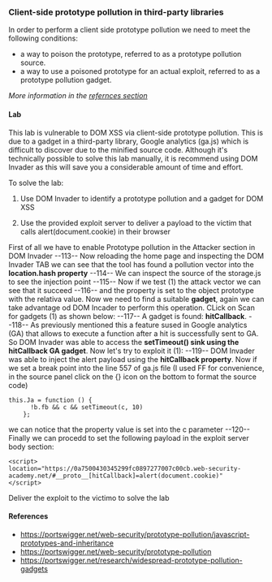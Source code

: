 ### Client-side prototype pollution in third-party libraries
In order to perform a client side prototype pollution we need to meet the following conditions:
- a way to poison the prototype, referred to as a prototype pollution source.
- a way to use a poisoned prototype for an actual exploit, referred to as a prototype pollution gadget.

<i>More information in the [refernces section](JS_proto_pollution.md#references)</i>
#### Lab
 This lab is vulnerable to DOM XSS via client-side prototype pollution. This is due to a gadget in a third-party library, Google analytics (ga.js) which is difficult to discover due to the minified source code. Although it's technically possible to solve this lab manually, it is recommend using DOM Invader as this will save you a considerable amount of time and effort.

To solve the lab:

1. Use DOM Invader to identify a prototype pollution and a gadget for DOM XSS

1. Use the provided exploit server to deliver a payload to the victim that calls alert(document.cookie) in their browser

First of all we have to enable Prototype pollution in the Attacker section in DOM Invader
--113--
Now reloading the home page and inspecting the DOM Invader TAB we can see that the tool has found a pollution vector into the <b>location.hash property</b>
--114--
We can inspect the source of the storage.js to see the injection point
--115--
Now if we test (1) the attack vector we can see that it succeed
--116--
and the property is set to the object prototype with the relativa value. Now we need to find a suitable <b>gadget</b>, again we can take advantage od DOM Incader to perform this operation. CLick on Scan for gadgets (1) as shown below:
--117--
A gadget is found: <b>hitCallback</b>. 
--118--
As previously mentioned this a feature sused in Google analytics (GA)  that allows to execute a function after a hit is successfully sent to GA. So DOM Invader was able to access the <b>setTimeout() sink using the hitCallback GA gadget</b>. Now let's try to exploit it (1):
--119--
DOM Invader was able to inject the alert payload using the <b>hitCallback property</b>. Now if we set a break point into the line 557 of ga.js file (I used FF for convenience, in the source panel click on the {} icon on the bottom to format the source code) 
```
this.Ja = function () {
      !b.fb && c && setTimeout(c, 10)
    };
```
we can notice that the property value is set into the c parameter
--120--
Finally we can procedd to set the following payload in the exploit server body section:
```
<script>
location="https://0a7500430345299fc0897277007c00cb.web-security-academy.net/#__proto__[hitCallback]=alert(document.cookie)"
</script>
```
Deliver the exploit to the victimo to solve the lab

#### References
+ https://portswigger.net/web-security/prototype-pollution/javascript-prototypes-and-inheritance
+ https://portswigger.net/web-security/prototype-pollution
+ https://portswigger.net/research/widespread-prototype-pollution-gadgets
